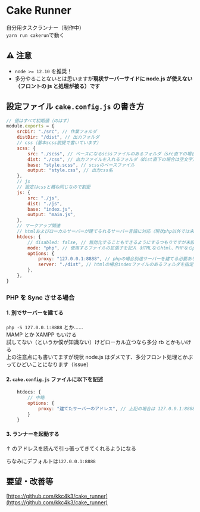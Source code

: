 # Cake Runner

自分用タスクランナー（制作中）  
`yarn run cakerun`で動く

## ⚠ 注意

-   `node >= 12.10` を推奨！
-   多分やることないとは思いますが**現状サーバーサイドに node.js が使えない（フロントの js と処理が被る）です**

## 設定ファイル `cake.config.js` の書き方

```javascript cake.config.js
// 値はすべて初期値（のはず）
module.exports = {
    srcDir: "./src", // 作業フォルダ
    distDir: "/dist", // 出力フォルダ
    // css（基本scss前提で書いています）
    scss: {
        src: "./scss", // ベースになるscssファイルのあるフォルダ（src直下の場合は空文字）
        dist: "./css", // 出力ファイルを入れるフォルダ（dist直下の場合は空文字）
        base: "style.scss", // scssのベースファイル
        output: "style.css", // 出力css名
    },
    // js
    // 設定はcssと概ね同じなので割愛
    js: {
        src: "./js",
        dist: "./js",
        base: "index.js",
        output: "main.js",
    },
    // マークアップ関連
    // htmlおよびローカルサーバーが建てられるサーバー言語に対応（現状php以外では未確認ですが……）
    htdocs: {
        // disabled: false, // 無効化することもできるようにするつもりですが未設定です
        mode: "php", // 使用するファイルの拡張子を記入（HTMLならhtml、PHPならphp そのままやね）
        options: {
            proxy: "127.0.0.1:8888", // phpの場合別途サーバーを建てる必要あり、それのアドレスを記入
            server: "./dist", // htmlの場合indexファイルのあるフォルダを指定
        },
    },
}
```

### PHP を Sync させる場合

#### 1. 別でサーバーを建てる

`php -S 127.0.0.1:8888` とか……  
 MAMP とか XAMPP もいける  
 試してない（というか僕が知識ない）けどローカル立つなら多分 rb とかもいける  
 上の注意点にも書いてますが現状 node.js はダメです、多分フロント処理とかぶってひどいことになります（issue）

#### 2. `cake.config.js` ファイルに以下を記述

```javascript cake.config.js
    htdocs: {
        // 中略
        options: {
            proxy: "建てたサーバーのアドレス", // 上記の場合は 127.0.0.1:8888
        }
    }
```

#### 3. ランナーを起動する

↑ のアドレスを読んで引っ張ってきてくれるようになる

ちなみにデフォルトは`127.0.0.1:8888`

## 要望・改善等

[https://github.com/kkc4k3/cake_runner](https://github.com/kkc4k3/cake_runner)
